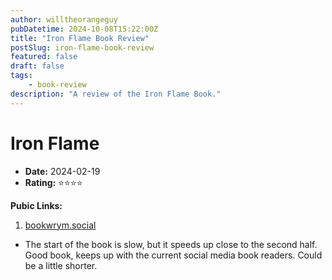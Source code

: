 ```yaml
---
author: willtheorangeguy
pubDatetime: 2024-10-08T15:22:00Z
title: "Iron Flame Book Review"
postSlug: iron-flame-book-review
featured: false
draft: false
tags:
    - book-review
description: "A review of the Iron Flame Book."
---
```


# Iron Flame

-   **Date:** 2024-02-19
-   **Rating:** ⭐⭐⭐⭐

**Pubic Links:**

1. [bookwrym.social](https://bookwyrm.social/user/willtheorangeguy#:~:text=Remove%20from%20Read-,fun%20read,-4%20stars)

- The start of the book is slow, but it speeds up close to the second half. Good book, keeps up with the current social media book readers. Could be a little shorter.
